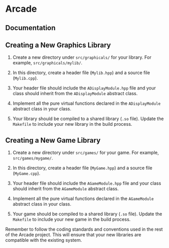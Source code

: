 # Arcade

## Documentation

## Creating a New Graphics Library

1. Create a new directory under `src/graphicals/` for your library. For example, `src/graphicals/mylib/`.

2. In this directory, create a header file (`Mylib.hpp`) and a source file (`Mylib.cpp`). 

3. Your header file should include the `ADisplayModule.hpp` file and your class should inherit from the `ADisplayModule` abstract class.

4. Implement all the pure virtual functions declared in the `ADisplayModule` abstract class in your class.

5. Your library should be compiled to a shared library (`.so` file). Update the `Makefile` to include your new library in the build process.

## Creating a New Game Library

1. Create a new directory under `src/games/` for your game. For example, `src/games/mygame/`.

2. In this directory, create a header file (`MyGame.hpp`) and a source file (`MyGame.cpp`).

3. Your header file should include the `AGameModule.hpp` file and your class should inherit from the `AGameModule` abstract class.

4. Implement all the pure virtual functions declared in the `AGameModule` abstract class in your class.

5. Your game should be compiled to a shared library (`.so` file). Update the `Makefile` to include your new game in the build process.

Remember to follow the coding standards and conventions used in the rest of the Arcade project. This will ensure that your new libraries are compatible with the existing system.
